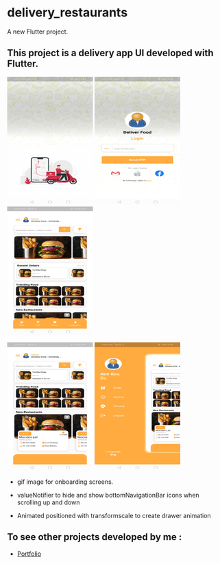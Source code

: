 # delivery_restaurants

A new Flutter project.

## This project is a delivery app UI developed with Flutter.

<img src="images/screenshot1.png" width="200" height="300" /> <img src="images/screenshot2.png" width="200" height="300" /> <img src="images/screenshot3.png" width="200" height="300" />

<img src="images/screenshot4.png" width="200" height="300" /> <img src="images/screenshot5.png" width="200" height="300" />

 * gif image for onboarding screens.
  
 * valueNotifier to hide and show bottomNavigationBar icons when scrolling up and down

 * Animated positioned with transformscale to create drawer animation


## To see other projects developed by me :

- [Portfolio](https://nadeemze.github.io/Portfolio/)

